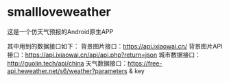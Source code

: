 # smallloveweather
这是一个仿天气预报的Android原生APP

其中用到的数据接口如下：
背景图片接口：https://api.ixiaowai.cn/
背景图片API接口：https://api.ixiaowai.cn/api/api.php?return=json
城市数据接口：http://guolin.tech/api/china
天气数据接口：https://free-api.heweather.net/s6/weather?parameters & key
